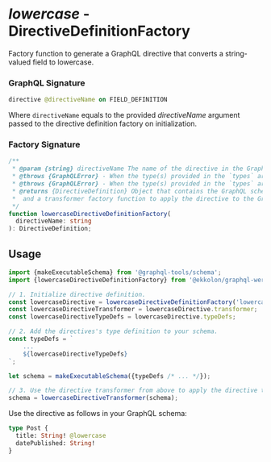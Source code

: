 # _lowercase_ - DirectiveDefinitionFactory

Factory function to generate a GraphQL directive that converts a string-valued field to lowercase.

### GraphQL Signature

```graphql
directive @directiveName on FIELD_DEFINITION
```

Where `directiveName` equals to the provided _directiveName_ argument passed to the directive definition factory on initialization.

### Factory Signature

```ts
/**
 * @param {string} directiveName The name of the directive in the GraphQL schema.
 * @throws {GraphQLError} - When the type(s) provided in the `types` argument of the directive does not exist in the schema.
 * @throws {GraphQLError} - When the type(s) provided in the `types` argument of the directive is not a valid MapperKind.
 * @returns {DirectiveDefinition} Object that contains the GraphQL schema type definition for the directive
 *  and a transformer factory function to apply the directive to the GraphQL schema.
 */
function lowercaseDirectiveDefinitionFactory(
  directiveName: string
): DirectiveDefinition;
```

## Usage

```ts
import {makeExecutableSchema} from '@graphql-tools/schema';
import {lowercaseDirectiveDefinitionFactory} from '@ekkolon/graphql-werkzeug';

// 1. Initialize directive definition.
const lowercaseDirective = lowercaseDirectiveDefinitionFactory('lowercase');
const lowercaseDirectiveTransformer = lowercaseDirective.transformer;
const lowercaseDirectiveTypeDefs = lowercaseDirective.typeDefs;

// 2. Add the directives's type definition to your schema.
const typeDefs = `
    ...
    ${lowercaseDirectiveTypeDefs}
`;

let schema = makeExecutableSchema({typeDefs /* ... */});

// 3. Use the directive transformer from above to apply the directive to your schema.
schema = lowercaseDirectiveTransformer(schema);
```

Use the directive as follows in your GraphQL schema:

```graphql
type Post {
  title: String! @lowercase
  datePublished: String!
}
```
